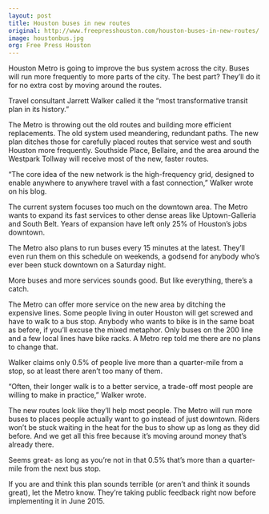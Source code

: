 ```yaml
---
layout: post
title: Houston buses in new routes
original: http://www.freepresshouston.com/houston-buses-in-new-routes/
image: houstonbus.jpg
org: Free Press Houston
---
```


Houston Metro is going to improve the bus system across the city. Buses will run more frequently to more parts of the city. The best part? They’ll do it for no extra cost by moving around the routes.

<!--break-->

Travel consultant Jarrett Walker called it the “most transformative transit plan in its history.”

The Metro is throwing out the old routes and building more efficient replacements. The old system used meandering, redundant paths. The new plan ditches those for carefully placed routes that service west and south Houston more frequently. Southside Place, Bellaire, and the area around the Westpark Tollway will receive most of the new, faster routes.

“The core idea of the new network is the high-frequency grid, designed to enable anywhere to anywhere travel with a fast connection,” Walker wrote on his blog.

The current system focuses too much on the downtown area. The Metro wants to expand its fast services to other dense areas like Uptown-Galleria and South Belt. Years of expansion have left only 25% of Houston’s jobs downtown.

The Metro also plans to run buses every 15 minutes at the latest. They’ll even run them on this schedule on weekends, a godsend for anybody who’s ever been stuck downtown on a Saturday night.

More buses and more services sounds good. But like everything, there’s a catch.

The Metro can offer more service on the new area by ditching the expensive lines. Some people living in outer Houston will get screwed and have to walk to a bus stop. Anybody who wants to bike is in the same boat as before, if you’ll excuse the mixed metaphor. Only buses on the 200 line and a few local lines have bike racks. A Metro rep told me there are no plans to change that.

Walker claims only 0.5% of people live more than a quarter-mile from a stop, so at least there aren’t too many of them.

“Often, their longer walk is to a better service, a trade-off most people are willing to make in practice,” Walker wrote.

The new routes look like they’ll help most people. The Metro will run more buses to places people actually want to go instead of just downtown. Riders won’t be stuck waiting in the heat for the bus to show up as long as they did before. And we get all this free because it’s moving around money that’s already there.

Seems great- as long as you’re not in that 0.5% that’s more than a quarter-mile from the next bus stop.

If you are and think this plan sounds terrible (or aren’t and think it sounds great), let the Metro know. They’re taking public feedback right now before implementing it in June 2015.